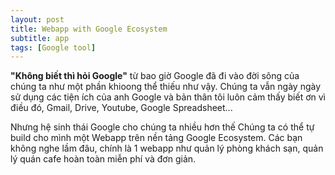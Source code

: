 ```yaml
---
layout: post
title: Webapp with Google Ecosystem
subtitle: app
tags: [Google tool]
---
```



**"Không biết thì hỏi Google"** từ bao giờ Google đã đi vào đời sông của chúng ta như một phần khioong thể thiếu như vậy. 
Chúng ta vẫn ngày ngày sử dụng các tiện ích của anh Google và bản thân tôi luôn cảm thấy biết ơn vì điều đó, Gmail, 
Drive, Youtube, Google Spreadsheet...

Nhưng hệ sinh thái Google cho chúng ta nhiều hơn thế Chúng ta có thể tự build cho mình một Webapp trên nền tảng Google Ecosystem.
Các bạn không nghe lầm đâu, chính là 1 webapp như quản lý phòng khách sạn, quản lý quán cafe hoàn toàn miễn phí và đơn giản.


